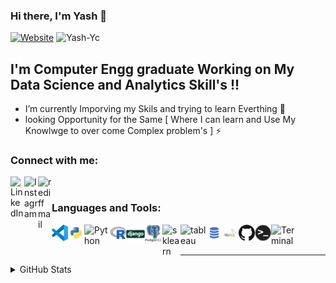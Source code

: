 ### Hi there, I'm Yash 👋

[![Website](https://img.shields.io/website?label=YC.com&style=for-the-badge&url=https%3A%2F%2FL.com)]()
<img src="https://komarev.com/ghpvc/?username=Yash-Yc&label=Profile%20views&color=0e75b6&style=flat" alt="Yash-Yc" />



## I'm Computer Engg graduate Working on My Data Science and Analytics Skill's !!

- I’m currently Imporving my Skils and trying to learn Everthing 🤣
- looking Opportunity for the Same [ Where I can learn and Use My Knowlwge to over come Complex problem's ] ⚡


### Connect with me:

[<img align="left" alt="LinkedIn" width="22px" src="https://cdn.jsdelivr.net/npm/simple-icons@v3/icons/linkedin.svg" />][linkedin]
[<img align="left" alt="Instagram" width="22px" src="https://cdn.jsdelivr.net/npm/simple-icons@v3/icons/instagram.svg" />][instagram]
<a href="mailto:chikane.yash@rediffmail.com?"><img align="left" alt="rediffmail" width="22px" src="https://cdn.jsdelivr.net/npm/simple-icons@v3/icons/gmail.svg" /></a>


<br />

### Languages and Tools:

<img align="left" alt="Visual Studio Code" width="26px" src="https://raw.githubusercontent.com/github/explore/80688e429a7d4ef2fca1e82350fe8e3517d3494d/topics/visual-studio-code/visual-studio-code.png" />
<img align="left" alt="Python" width="26px" src="https://raw.githubusercontent.com/github/explore/80688e429a7d4ef2fca1e82350fe8e3517d3494d/topics/python/python.png" />
<img align="left" alt="Python" width="41px" src="https://img.shields.io/badge/-342B029.svg?&style=for-the-badge&logo=anaconda&logoColor=white" />
<img align="left" alt="R" width="26px" src="https://raw.githubusercontent.com/github/explore/80688e429a7d4ef2fca1e82350fe8e3517d3494d/topics/r/r.png" />
<img align="left" alt="django" width="30px" src="https://raw.githubusercontent.com/devicons/devicon/master/icons/django/django-original.svg" />
<img align="left" alt="postgresql" width="28px" src="https://raw.githubusercontent.com/devicons/devicon/master/icons/postgresql/postgresql-original-wordmark.svg" />
<img align="left" alt="sklearn" width="29px" src="https://upload.wikimedia.org/wikipedia/commons/0/05/Scikit_learn_logo_small.svg" />
<img align="left" alt="tableau" width="41px" src= "https://img.shields.io/badge/-E97627?style=for-the-badge&logo=Tableau&logoColor=white" />
<img align="left" alt="SQL" width="26px" src="https://raw.githubusercontent.com/github/explore/80688e429a7d4ef2fca1e82350fe8e3517d3494d/topics/sql/sql.png" />
<img align="left" alt="MySQL" width="26px" src="https://raw.githubusercontent.com/github/explore/80688e429a7d4ef2fca1e82350fe8e3517d3494d/topics/mysql/mysql.png" />
<img align="left" alt="GitHub" width="26px" src="https://raw.githubusercontent.com/github/explore/78df643247d429f6cc873026c0622819ad797942/topics/github/github.png" />
<img align="left" alt="Terminal" width="26px" src="https://raw.githubusercontent.com/github/explore/80688e429a7d4ef2fca1e82350fe8e3517d3494d/topics/terminal/terminal.png" />
<img align="left" alt="Terminal" width="41px" src="https://img.shields.io/badge/-217346?style=for-the-badge&logo=microsoft-excel" />

<br />
<br />

---
<details>
  <summary> GitHub Stats </summary>

  <img align="left" alt="Yash GitHub Stats" src="https://github-readme-stats.vercel.app/api?username=Yash-Yc&count_private=true" />

</details>




[rediffmail]: Chikane.yash@rediffmail.
[Gmail]: Chikane.yash143@gmail.com
[youtube]: https://youtube.com/
[instagram]: https://www.instagram.com/yashchikane_
[linkedin]: https://www.linkedin.com/in/yashchikane
